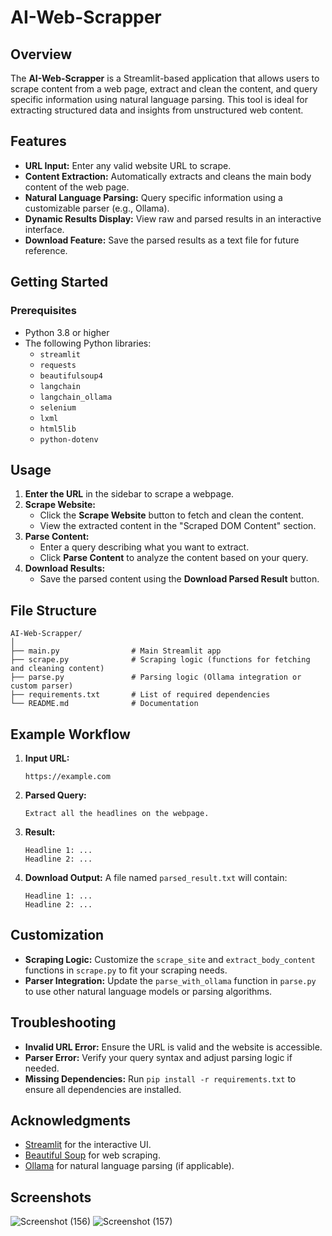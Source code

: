 # AI-Web-Scrapper

## Overview
The **AI-Web-Scrapper** is a Streamlit-based application that allows users to scrape content from a web page, extract and clean the content, and query specific information using natural language parsing. This tool is ideal for extracting structured data and insights from unstructured web content.

## Features
- **URL Input:** Enter any valid website URL to scrape.
- **Content Extraction:** Automatically extracts and cleans the main body content of the web page.
- **Natural Language Parsing:** Query specific information using a customizable parser (e.g., Ollama).
- **Dynamic Results Display:** View raw and parsed results in an interactive interface.
- **Download Feature:** Save the parsed results as a text file for future reference.

## Getting Started

### Prerequisites
- Python 3.8 or higher
- The following Python libraries:
  - `streamlit`
  - `requests`
  - `beautifulsoup4`
  - `langchain`
  - `langchain_ollama`
  -  `selenium`
  -  `lxml`
  -  `html5lib`
  -  `python-dotenv`

## Usage

1. **Enter the URL** in the sidebar to scrape a webpage.
2. **Scrape Website:**
   - Click the **Scrape Website** button to fetch and clean the content.
   - View the extracted content in the "Scraped DOM Content" section.
3. **Parse Content:**
   - Enter a query describing what you want to extract.
   - Click **Parse Content** to analyze the content based on your query.
4. **Download Results:**
   - Save the parsed content using the **Download Parsed Result** button.

## File Structure
```
AI-Web-Scrapper/
│
├── main.py                # Main Streamlit app
├── scrape.py              # Scraping logic (functions for fetching and cleaning content)
├── parse.py               # Parsing logic (Ollama integration or custom parser)
├── requirements.txt       # List of required dependencies
└── README.md              # Documentation
```

## Example Workflow
1. **Input URL:**
   ```
   https://example.com
   ```
2. **Parsed Query:**
   ```
   Extract all the headlines on the webpage.
   ```
3. **Result:**
   ```
   Headline 1: ...
   Headline 2: ...
   ```

4. **Download Output:**
   A file named `parsed_result.txt` will contain:
   ```
   Headline 1: ...
   Headline 2: ...
   ```

## Customization
- **Scraping Logic:** Customize the `scrape_site` and `extract_body_content` functions in `scrape.py` to fit your scraping needs.
- **Parser Integration:** Update the `parse_with_ollama` function in `parse.py` to use other natural language models or parsing algorithms.

## Troubleshooting
- **Invalid URL Error:** Ensure the URL is valid and the website is accessible.
- **Parser Error:** Verify your query syntax and adjust parsing logic if needed.
- **Missing Dependencies:** Run `pip install -r requirements.txt` to ensure all dependencies are installed.


## Acknowledgments
- [Streamlit](https://streamlit.io) for the interactive UI.
- [Beautiful Soup](https://www.crummy.com/software/BeautifulSoup/) for web scraping.
- [Ollama](https://ollama.ai) for natural language parsing (if applicable).


## Screenshots
![Screenshot (156)](https://github.com/user-attachments/assets/3a0e938f-26fc-46fc-b296-0da6cdd11016)
![Screenshot (157)](https://github.com/user-attachments/assets/2d3f7dc4-701c-49fb-aa84-097d5e761b37)

